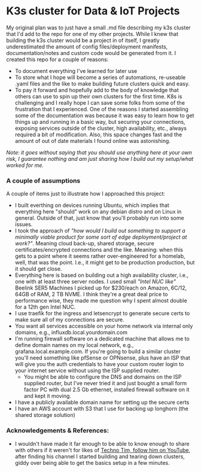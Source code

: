 # K3s cluster for Data & IoT Projects

 My original plan was to just have a small .md file describing my k3s cluster that I'd add to the repo for one of my other projects. While I knew that building the k3s cluster would be a project in of itself, I greatly underestimated the amount of config files/deployment manifests, documentation/notes and custom code would be generated from it. I created this repo for a couple of reasons:

 * To document everything I've learned for later use 
 * To store what I hope will become a series of automations, re-useable .yaml files and the like to make building future clusters quick and easy. 
 * To pay it forward and hopefully add to the body of knowledge that others can use to spin up their own clusters for the first time. K8s is challenging and I really hope I can save some folks from some of the frustration that I experienced. One of the reasons I started assembling some of the documentation was because it was easy to learn how to get things up and running in a basic way, but securing your connections, exposing services outside of the cluster, high availability, etc., always required a bit of modification. Also, this space changes fast and the amount of out of date materials I found online was astonishing. 

*Note: it goes without saying that you should use anything here at your own risk, I guarantee nothing and am just sharing how I build out my setup/what worked for me.*


 ### A couple of assumptions 

A couple of items just to illustrate how I approached this project: 

* I built everthing on devices running Ubuntu, which implies that everything here "should" work on any debian distro and on Linux in general. Outside of that, just know that you'll probably run into some issues. 
* I took the approach of *"how would I build out something to support a minimally viable product for some sort of edge deployment/project at work?"*. Meaning cloud back-up, shared storage, secure certificates/encrypted connections and the like. Meaning: when this gets to a point where it seems rather over-engineered for a homelab, well, that was the point. I.e., it might get to be production production, but it should get close. 
* Everything here is based on building out a high availability cluster, i.e., one with at least three server nodes. I used small *"Intel NUC like"* Beelink SER5 Machines I picked up for $230/each on Amazon, 6C/12, 64GB of RAM, 2 TB NVME. I think they're a great deal price to performance wise, they made me question why I spent almost double for a 12th gen Intel NUC.  
* I use traefik for the ingress and letsencrypt to generate secure certs to make sure all of my connections are secure. 
* You want all services accessible on your home network via internal only domains, e.g., influxdb.local.yourdomain.com 
* I'm running firewall software on a dedicated machine that allows me to define domain names on my local network, e.g., grafana.local.example.com. If you're going to build a similar cluster you'll need something like pfSense or OPNsense, plus have an ISP that will give you the auth credentials to have your custom router login to your internet service without using the ISP supplied router. 
    * You might be able to configure the DNS and domains on the ISP supplied router, but I've never tried it and just bought a small form factor PC with dual 2.5 Gb ethernet, installed firewall software on it and kept it moving. 
* I have a publicly available domain name for setting up the secure certs
* I have an AWS account with S3 that I use for backing up longhorn (the shared storage solution)


### Acknowledgements & References: 
  
* I wouldn't have made it far enough to be able to know enough to share with others if it weren't for likes of [Techno Tim, follow him on YouTube](https://www.youtube.com/@TechnoTim/videos), after finding his channel I started building and tearing down clusters, giddy over being able to get the basics setup in a few minutes. 






